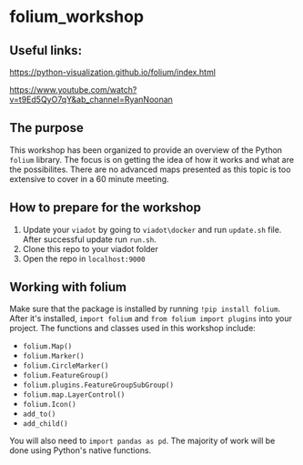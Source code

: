 # folium_workshop

## Useful links:
https://python-visualization.github.io/folium/index.html

https://www.youtube.com/watch?v=t9Ed5QyO7qY&ab_channel=RyanNoonan

## The purpose

This workshop has been organized to provide an overview of the Python ```folium``` library. The focus is on getting the idea of how it works and what are the possibilites. There are no advanced maps presented as this topic is too extensive to cover in a 60 minute meeting.

## How to prepare for the workshop
1. Update your ```viadot``` by going to ```viadot\docker``` and run ```update.sh``` file. After successful update run ```run.sh```.
2. Clone this repo to your viadot folder
3. Open the repo in ```localhost:9000```

## Working with folium

Make sure that the package is installed by running ```!pip install folium```. After it's installed, ```import folium``` and ```from folium import plugins``` into your project. The functions and classes used in this workshop include:
- ```folium.Map()```
- ```folium.Marker()```
- ```folium.CircleMarker()```
- ```folium.FeatureGroup()```
- ```folium.plugins.FeatureGroupSubGroup()```
- ```folium.map.LayerControl()```
- ```folium.Icon()```
- ```add_to()```
- ```add_child()```

You will also need to ```import pandas as pd```. The majority of work will be done using Python's native functions.